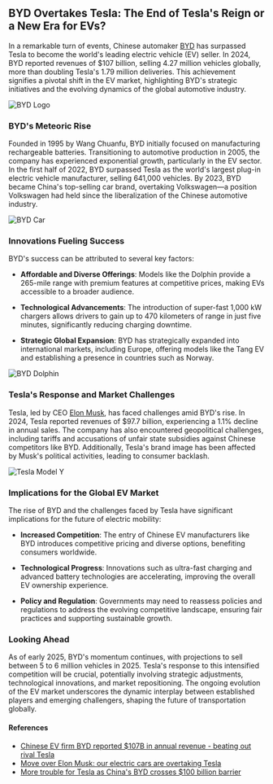 ## BYD Overtakes Tesla: The End of Tesla's Reign or a New Era for EVs?

In a remarkable turn of events, Chinese automaker [BYD](https://en.wikipedia.org/wiki/BYD_Auto) has surpassed Tesla to become the world's leading electric vehicle (EV) seller. In 2024, BYD reported revenues of $107 billion, selling 4.27 million vehicles globally, more than doubling Tesla's 1.79 million deliveries. This achievement signifies a pivotal shift in the EV market, highlighting BYD's strategic initiatives and the evolving dynamics of the global automotive industry.

![BYD Logo](https://upload.wikimedia.org/wikipedia/commons/thumb/4/42/BYD_logo.svg/2560px-BYD_logo.svg.png)

### BYD's Meteoric Rise

Founded in 1995 by Wang Chuanfu, BYD initially focused on manufacturing rechargeable batteries. Transitioning to automotive production in 2005, the company has experienced exponential growth, particularly in the EV sector. In the first half of 2022, BYD surpassed Tesla as the world's largest plug-in electric vehicle manufacturer, selling 641,000 vehicles. By 2023, BYD became China's top-selling car brand, overtaking Volkswagen—a position Volkswagen had held since the liberalization of the Chinese automotive industry.

![BYD Car](https://upload.wikimedia.org/wikipedia/commons/thumb/4/47/BYD_Auto_%28BYD_Seal%29.jpg/1024px-BYD_Auto_%28BYD_Seal%29.jpg)

### Innovations Fueling Success

BYD's success can be attributed to several key factors:

- **Affordable and Diverse Offerings**: Models like the Dolphin provide a 265-mile range with premium features at competitive prices, making EVs accessible to a broader audience.
  
- **Technological Advancements**: The introduction of super-fast 1,000 kW chargers allows drivers to gain up to 470 kilometers of range in just five minutes, significantly reducing charging downtime.

- **Strategic Global Expansion**: BYD has strategically expanded into international markets, including Europe, offering models like the Tang EV and establishing a presence in countries such as Norway.

![BYD Dolphin](https://upload.wikimedia.org/wikipedia/commons/thumb/a/a0/BYD_Dolphin_2023.jpg/1024px-BYD_Dolphin_2023.jpg)

### Tesla's Response and Market Challenges

Tesla, led by CEO [Elon Musk](https://en.wikipedia.org/wiki/Elon_Musk), has faced challenges amid BYD's rise. In 2024, Tesla reported revenues of $97.7 billion, experiencing a 1.1% decline in annual sales. The company has also encountered geopolitical challenges, including tariffs and accusations of unfair state subsidies against Chinese competitors like BYD. Additionally, Tesla's brand image has been affected by Musk's political activities, leading to consumer backlash.

![Tesla Model Y](https://upload.wikimedia.org/wikipedia/commons/thumb/5/58/Tesla_Model_Y_2020.jpg/1024px-Tesla_Model_Y_2020.jpg)

### Implications for the Global EV Market

The rise of BYD and the challenges faced by Tesla have significant implications for the future of electric mobility:

- **Increased Competition**: The entry of Chinese EV manufacturers like BYD introduces competitive pricing and diverse options, benefiting consumers worldwide.
  
- **Technological Progress**: Innovations such as ultra-fast charging and advanced battery technologies are accelerating, improving the overall EV ownership experience.

- **Policy and Regulation**: Governments may need to reassess policies and regulations to address the evolving competitive landscape, ensuring fair practices and supporting sustainable growth.

### Looking Ahead

As of early 2025, BYD's momentum continues, with projections to sell between 5 to 6 million vehicles in 2025. Tesla's response to this intensified competition will be crucial, potentially involving strategic adjustments, technological innovations, and market repositioning. The ongoing evolution of the EV market underscores the dynamic interplay between established players and emerging challengers, shaping the future of transportation globally.

#### References

- [Chinese EV firm BYD reported $107B in annual revenue - beating out rival Tesla](https://nypost.com/2025/03/24/business/chinese-ev-firm-byd-reported-107b-in-revenue-beats-tesla/?utm_source=chatgpt.com)
- [Move over Elon Musk: our electric cars are overtaking Tesla](https://www.thetimes.co.uk/article/move-over-elon-musk-our-electric-cars-at-byd-are-overtaking-tesla-xblnb9kzr?utm_source=chatgpt.com)
- [More trouble for Tesla as China's BYD crosses $100 billion barrier](https://www.businessinsider.com/byd-china-crosses-100-billion-barrier-trouble-tesla-elon-musk-2025-3?utm_source=chatgpt.com)
